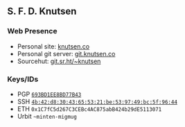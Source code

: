 ## S. F. D. Knutsen
### Web Presence
- Personal site: [knutsen.co](https://knutsen.co)
- Personal git server: [git.knutsen.co](https://git.knutsen.co/)
- Sourcehut: [git.sr.ht/~knutsen](https://git.sr.ht/~knutsen)

### Keys/IDs
- PGP [`693BD1EE8BD77B43`](https://knutsen.co/keys/pgp_4096_rsa.pub)
- SSH [`4b:42:d8:30:43:65:53:21:be:53:97:49:bc:5f:96:44`](https://knutsen.co/keys/ssh_4096_rsa.pub)
- ETH `0x1C7fC5d267C3CEBc4AC875abB424b29dE5113071`
- Urbit `~minten-migmug`
